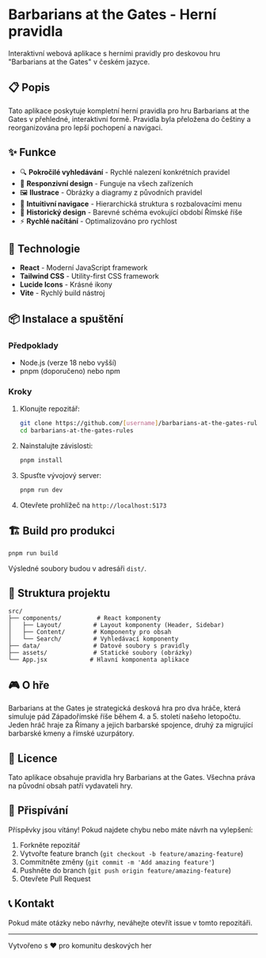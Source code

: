 # Barbarians at the Gates - Herní pravidla

Interaktivní webová aplikace s herními pravidly pro deskovou hru "Barbarians at the Gates" v českém jazyce.

## 📋 Popis

Tato aplikace poskytuje kompletní herní pravidla pro hru Barbarians at the Gates v přehledné, interaktivní formě. Pravidla byla přeložena do češtiny a reorganizována pro lepší pochopení a navigaci.

## ✨ Funkce

- 🔍 **Pokročilé vyhledávání** - Rychlé nalezení konkrétních pravidel
- 📱 **Responzivní design** - Funguje na všech zařízeních
- 🖼️ **Ilustrace** - Obrázky a diagramy z původních pravidel
- 🧭 **Intuitivní navigace** - Hierarchická struktura s rozbalovacími menu
- 🎨 **Historický design** - Barevné schéma evokující období Římské říše
- ⚡ **Rychlé načítání** - Optimalizováno pro rychlost

## 🚀 Technologie

- **React** - Moderní JavaScript framework
- **Tailwind CSS** - Utility-first CSS framework
- **Lucide Icons** - Krásné ikony
- **Vite** - Rychlý build nástroj

## 📦 Instalace a spuštění

### Předpoklady
- Node.js (verze 18 nebo vyšší)
- pnpm (doporučeno) nebo npm

### Kroky
1. Klonujte repozitář:
   ```bash
   git clone https://github.com/[username]/barbarians-at-the-gates-rules.git
   cd barbarians-at-the-gates-rules
   ```

2. Nainstalujte závislosti:
   ```bash
   pnpm install
   ```

3. Spusťte vývojový server:
   ```bash
   pnpm run dev
   ```

4. Otevřete prohlížeč na `http://localhost:5173`

## 🏗️ Build pro produkci

```bash
pnpm run build
```

Výsledné soubory budou v adresáři `dist/`.

## 📁 Struktura projektu

```
src/
├── components/          # React komponenty
│   ├── Layout/         # Layout komponenty (Header, Sidebar)
│   ├── Content/        # Komponenty pro obsah
│   └── Search/         # Vyhledávací komponenty
├── data/               # Datové soubory s pravidly
├── assets/             # Statické soubory (obrázky)
└── App.jsx            # Hlavní komponenta aplikace
```

## 🎮 O hře

Barbarians at the Gates je strategická desková hra pro dva hráče, která simuluje pád Západořímské říše během 4. a 5. století našeho letopočtu. Jeden hráč hraje za Římany a jejich barbarské spojence, druhý za migrující barbarské kmeny a římské uzurpátory.

## 📝 Licence

Tato aplikace obsahuje pravidla hry Barbarians at the Gates. Všechna práva na původní obsah patří vydavateli hry.

## 🤝 Přispívání

Příspěvky jsou vítány! Pokud najdete chybu nebo máte návrh na vylepšení:

1. Forkněte repozitář
2. Vytvořte feature branch (`git checkout -b feature/amazing-feature`)
3. Commitněte změny (`git commit -m 'Add amazing feature'`)
4. Pushněte do branch (`git push origin feature/amazing-feature`)
5. Otevřete Pull Request

## 📞 Kontakt

Pokud máte otázky nebo návrhy, neváhejte otevřít issue v tomto repozitáři.

---

Vytvořeno s ❤️ pro komunitu deskových her

